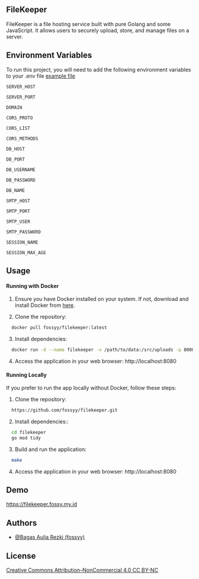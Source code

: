 
## FileKeeper
FileKeeper is a file hosting service built with pure Golang and some JavaScript. It allows users to securely upload, store, and manage files on a server.


## Environment Variables

To run this project, you will need to add the following environment variables to your .env file [example file](https://gist.github.com/fossyy/a15e6806cd33d0ee74611ff410c9d1aa)

`SERVER_HOST`

`SERVER_PORT`

`DOMAIN`

`CORS_PROTO`

`CORS_LIST`

`CORS_METHODS`

`DB_HOST`

`DB_PORT`

`DB_USERNAME`

`DB_PASSWORD`

`DB_NAME`

`SMTP_HOST`

`SMTP_PORT`

`SMTP_USER`

`SMTP_PASSWORD`

`SESSION_NAME`

`SESSION_MAX_AGE`

## Usage
#### Running with Docker

1. Ensure you have Docker installed on your system. If not, download and install Docker from [here](https://docs.docker.com/get-docker/). 

2. Clone the repository:
```bash
  docker pull fossyy/filekeeper:latest
```

3. Install dependencies:
```bash
  docker run -d --name filekeeper -v /path/to/data:/src/uploads -p 8000:8000 fossyy/filekeeper:latest
```

4. Access the application in your web browser:
http://localhost:8080

#### Running Locally
If you prefer to run the app locally without Docker, follow these steps:
1. Clone the repository:
```bash
  https://github.com/fossyy/filekeeper.git
```

2. Install dependencies::
```bash
  cd filekeeper
  go mod tidy
```

3. Build and run the application:
```bash
  make
```

4. Access the application in your web browser:
http://localhost:8080




## Demo

https://filekeeper.fossy.my.id


## Authors

- [@Bagas Aulia Rezki (fossyy)](https://github.com/fossyy)

## License
[Creative Commons Attribution–NonCommercial 4.0 CC BY-NC](https://creativecommons.org/licenses/by-nc-nd/4.0)
